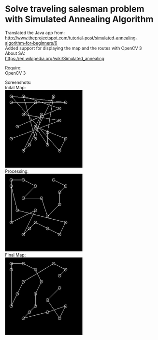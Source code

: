 # Solve traveling salesman problem with Simulated Annealing Algorithm

Translated the Java app from:  
http://www.theprojectspot.com/tutorial-post/simulated-annealing-algorithm-for-beginners/6  
Added support for displaying the map and the routes with OpenCV 3  
About SA:  
https://en.wikipedia.org/wiki/Simulated_annealing


Require:  
OpenCV 3

Screenshots:  
Inital Map:  
![Initial map](https://raw.githubusercontent.com/qc2105/Simulated-Annealing-Algorithm/master/Screenshots/Initial_map_screenshot_15.04.2019.png)  
Processing:  
![Processing](https://raw.githubusercontent.com/qc2105/Simulated-Annealing-Algorithm/master/Screenshots/Processing_screenshot_15.04.2019.png)  
Final Map:  
![Final map](https://raw.githubusercontent.com/qc2105/Simulated-Annealing-Algorithm/master/Screenshots/Final%20map_screenshot_15.04.2019.png)
